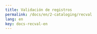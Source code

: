 ```yaml
---
title: Validación de registros
permalink: /docs/en/2-cataloging/recval
lang: en
key: docs-recval-en
---
```

